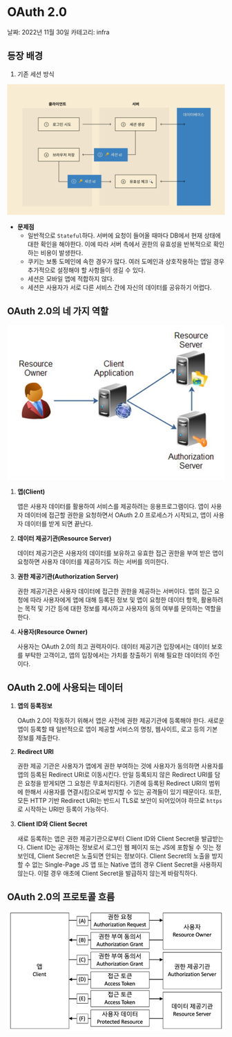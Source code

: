 # OAuth 2.0

날짜: 2022년 11월 30일
카테고리: infra

## 등장 배경

1. 기존 세션 방식

![Untitled](../images/OAuth2_1.png)

- **문제점**
    - 일반적으로 `Stateful`하다. 서버에 요청이 들어올 때마다 DB에서 현재 상태에 대한 확인을 해야한다. 이에 따라 서버 측에서 권한의 유효성을 반복적으로 확인하는 비용이 발생한다.
    - 쿠키는 보통 도메인에 속한 경우가 많다. 여러 도메인과 상호작용하는 앱일 경우 추가적으로 설정해야 할 사항들이 생길 수 있다.
    - 세션은 모바일 앱에 적합하지 않다.
    - 세션은 사용자가 서로 다른 서비스 간에 자신의 데이터를 공유하기 어렵다.

## OAuth 2.0의 네 가지 역할

![Untitled](../images/OAuth2_2.png)

1. **앱(Client)**
    
    앱은 사용자 데이터를 활용하여 서비스를 제공하려는 응용프로그램이다. 앱이 사용자 데이터에 접근할 권한을 요청하면서 OAuth 2.0 프로세스가 시작되고, 앱이 사용자 데이터를 받게 되면 끝난다.
    
2. ******************************************************************************데이터 제공기관(Resource Server)******************************************************************************
    
    데이터 제공기관은 사용자의 데이터를 보유하고 유효한 접근 권한을 부여 받은 앱이 요청하면 사용자 데이터를 제공하기도 하는 서버를 의미한다.
    
3. **권한 제공기관(Authorization Server)**
    
    권한 제공기관은 사용자 데이터에 접근한 권한을 제공하는 서버이다. 앱의 접근 요청에 따라 사용자에게 앱에 대해 등록된 정보 및 앱이 요청한 데이터 항목, 활용하려는 목적 및 기간 등에 대한 정보를 제시하고 사용자의 동의 여부를 문의하는 역할을 한다.
    
4. **사용자(Resource Owner)**
    
    사용자는 OAuth 2.0의 최고 권력자이다. 데이터 제공기관 입장에서는 데이터 보호를 부탁한 고객이고, 앱의 입장에서는 가치를 창출하기 위해 필요한 데이터의 주인이다.
    

## OAuth 2.0에 사용되는 데이터

1. **앱의 등록정보**
    
    OAuth 2.0이 작동하기 위해서 앱은 사전에 권한 제공기관에 등록해야 한다. 새로운 앱이 등록할 때 일반적으로 앱이 제공할 서비스의 명칭, 웹사이트, 로고 등의 기본 정보를 제출한다.
    
2. **Redirect URI**
    
    권한 제공 기관은 사용자가 앱에게 권한 부여하는 것에 사용자가 동의하면 사용자를 앱의 등록된 Redirect URI로 이동시킨다. 만일 등록되지 않은 Redirect URI를 담은 요청을 받게되면 그 요청은 무효처리된다. 기존에 등록된 Redirect URI의 범위에 한해서 사용자를 연결시킴으로써 방지할 수 있는 공격들이 있기 때문이다. 또한, 모든 HTTP 기반 Redirect URI는 반드시 TLS로 보안이 되어있어야 하므로 `https`로 시작하는 URI만 등록이 가능하다.
    
3. **Client ID와 Client Secret**
    
    새로 등록하는 앱은 권한 제공기관으로부터 Client ID와 Client Secret을 발급받는다. Client ID는 공개하는 정보로서 로그인 웹 페이지 또는 JS에 포함될 수 잇는 정보인데, Client Secret은 노출되면 안되는 정보이다. Client Secret의 노출을 방지할 수 없는 Single-Page JS 앱 또는 Native 앱의 경우 Client Secret을 사용하지 않는다. 이럴 경우 애초에 Client Secret을 발급하지 않는게 바람직하다.
    

## OAuth 2.0의 프로토콜 흐름

![Untitled](../images/OAuth2_3.png)